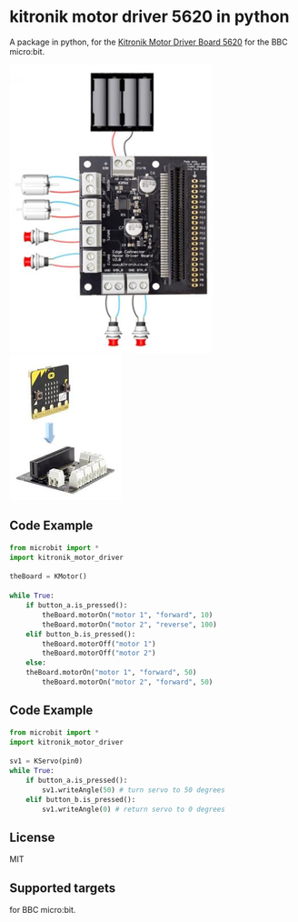 # kitronik motor driver 5620 in python
A package in python, for the [Kitronik Motor Driver Board 5620](https://kitronik.co.uk/products/5620-motor-driver-board-for-the-bbc-microbit-v2) for the BBC micro:bit.

![logo](https://github.com/mimidbe/kitronik-motor-driver-5620-in-python/blob/main/images/circuit.png)    ![logo](https://github.com/mimidbe/kitronik-motor-driver-5620-in-python/blob/main/images/circuit1.jpg)


## Code Example
```Python
from microbit import *
import kitronik_motor_driver

theBoard = KMotor()

while True:
    if button_a.is_pressed():
        theBoard.motorOn("motor 1", "forward", 10)
        theBoard.motorOn("motor 2", "reverse", 100)
    elif button_b.is_pressed():
        theBoard.motorOff("motor 1")
        theBoard.motorOff("motor 2")
    else:
	theBoard.motorOn("motor 1", "forward", 50)
        theBoard.motorOn("motor 2", "forward", 50)
```

## Code Example
```Python
from microbit import *
import kitronik_motor_driver

sv1 = KServo(pin0)
while True:
    if button_a.is_pressed():
        sv1.writeAngle(50) # turn servo to 50 degrees 
    elif button_b.is_pressed():
        sv1.writeAngle(0) # return servo to 0 degrees         
```


## License
MIT

## Supported targets
for BBC micro:bit.
